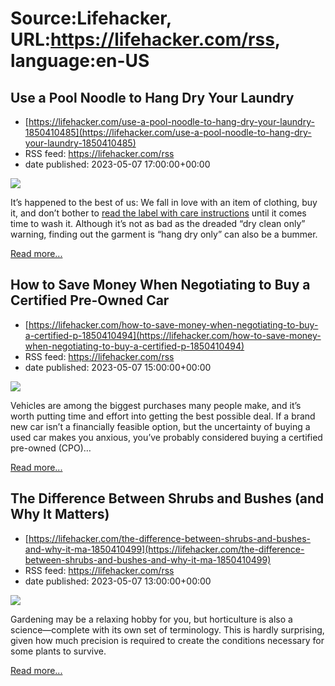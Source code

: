 # Source:Lifehacker, URL:https://lifehacker.com/rss, language:en-US

## Use a Pool Noodle to Hang Dry Your Laundry
 - [https://lifehacker.com/use-a-pool-noodle-to-hang-dry-your-laundry-1850410485](https://lifehacker.com/use-a-pool-noodle-to-hang-dry-your-laundry-1850410485)
 - RSS feed: https://lifehacker.com/rss
 - date published: 2023-05-07 17:00:00+00:00

<img class="type:primaryImage" src="https://i.kinja-img.com/gawker-media/image/upload/s--DsaPYyfl--/c_fit,fl_progressive,q_80,w_636/3a952cdf19ab73fb955a1948d70f44d7.jpg" /><p>It’s happened to the best of us: We fall in love with an item of clothing, buy it, and don’t bother to <a href="https://lifehacker.com/how-to-decode-the-confusing-care-labels-on-your-clothes-1847656143" target="_blank">read the label with care instructions</a> until it comes time to wash it. Although it’s not as bad as the dreaded “dry clean only” warning, finding out the garment is “hang dry only” can also be a bummer.</p><p><a href="https://lifehacker.com/use-a-pool-noodle-to-hang-dry-your-laundry-1850410485">Read more...</a></p>

## How to Save Money When Negotiating to Buy a Certified Pre-Owned Car
 - [https://lifehacker.com/how-to-save-money-when-negotiating-to-buy-a-certified-p-1850410494](https://lifehacker.com/how-to-save-money-when-negotiating-to-buy-a-certified-p-1850410494)
 - RSS feed: https://lifehacker.com/rss
 - date published: 2023-05-07 15:00:00+00:00

<img class="type:primaryImage" src="https://i.kinja-img.com/gawker-media/image/upload/s--UQ0Ou8Ta--/c_fit,fl_progressive,q_80,w_636/e2f72eacce01d542996717e1b13c11e6.jpg" /><p>Vehicles are among the biggest purchases many people make, and it’s worth putting time and effort into getting the best possible deal. If a brand new car isn’t a financially feasible option, but the uncertainty of buying a used car makes you anxious, you’ve probably considered buying a certified pre-owned (CPO)…</p><p><a href="https://lifehacker.com/how-to-save-money-when-negotiating-to-buy-a-certified-p-1850410494">Read more...</a></p>

## The Difference Between Shrubs and Bushes (and Why It Matters)
 - [https://lifehacker.com/the-difference-between-shrubs-and-bushes-and-why-it-ma-1850410499](https://lifehacker.com/the-difference-between-shrubs-and-bushes-and-why-it-ma-1850410499)
 - RSS feed: https://lifehacker.com/rss
 - date published: 2023-05-07 13:00:00+00:00

<img class="type:primaryImage" src="https://i.kinja-img.com/gawker-media/image/upload/s---TPUGOE3--/c_fit,fl_progressive,q_80,w_636/d74e08dec4e67ae73332c83c646226bc.jpg" /><p>Gardening may be a relaxing hobby for you, but horticulture is also a science—complete with its own set of terminology. This is hardly surprising, given how much precision is required to create the conditions necessary for some plants to survive. </p><p><a href="https://lifehacker.com/the-difference-between-shrubs-and-bushes-and-why-it-ma-1850410499">Read more...</a></p>

